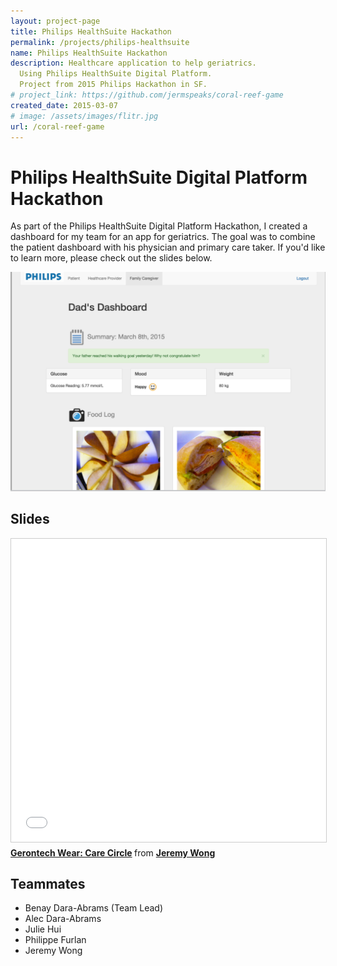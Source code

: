 ```yaml
---
layout: project-page
title: Philips HealthSuite Hackathon
permalink: /projects/philips-healthsuite
name: Philips HealthSuite Hackathon
description: Healthcare application to help geriatrics.
  Using Philips HealthSuite Digital Platform.
  Project from 2015 Philips Hackathon in SF.
# project_link: https://github.com/jermspeaks/coral-reef-game
created_date: 2015-03-07
# image: /assets/images/flitr.jpg
url: /coral-reef-game
---
```


# Philips HealthSuite Digital Platform Hackathon

As part of the Philips HealthSuite Digital Platform Hackathon, I created a dashboard for my team for an app for geriatrics.
The goal was to combine the patient dashboard with his physician and primary care taker.
If you'd like to learn more, please check out the slides below.

![Philips Hackathon Dashboard](/assets/images/philips-hackathon.png)

## Slides

<iframe src="//www.slideshare.net/slideshow/embed_code/key/3G3lq7HyN7WStE" width="595" height="485" frameborder="0" marginwidth="0" marginheight="0" scrolling="no" style="border:1px solid #CCC; border-width:1px; margin-bottom:5px; max-width: 100%;" allowfullscreen></iframe>

<div style="margin-bottom:5px">
  <strong>
    <a href="//www.slideshare.net/JeremyWong5/gerontech-wear-care-circle" title="Gerontech Wear: Care Circle" target="_blank">Gerontech Wear: Care Circle</a>
    </strong> from <strong>
    <a target="_blank" href="https://www.slideshare.net/JeremyWong5">Jeremy Wong</a></strong>
</div>

## Teammates

- Benay Dara-Abrams (Team Lead)
- Alec Dara-Abrams
- Julie Hui
- Philippe Furlan
- Jeremy Wong
